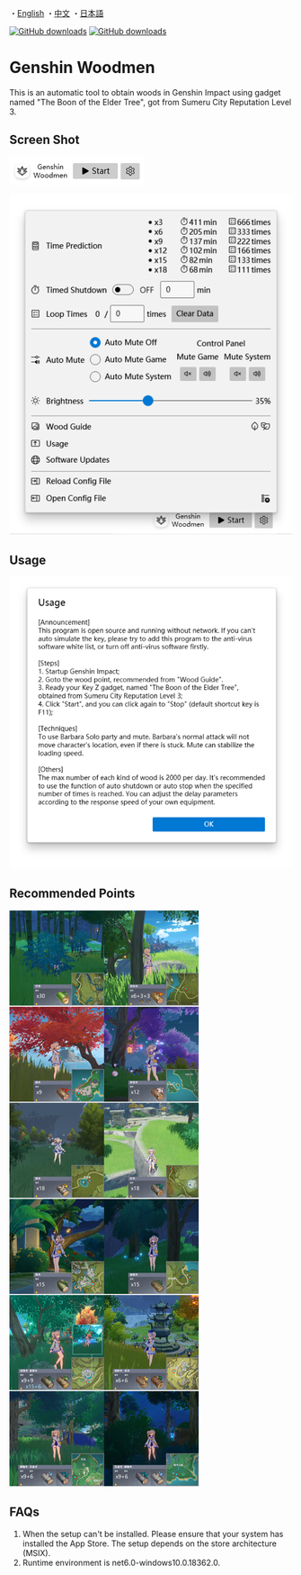 ・[English](README.md) ・[中文](README.zh.md) ・[日本語](README.jp.md)

[![GitHub downloads](https://img.shields.io/github/downloads/emako/genshin-woodmen/total)](https://github.com/emako/genshin-woodmen/releases)
[![GitHub downloads](https://img.shields.io/github/downloads/emako/genshin-woodmen/latest/total)](https://github.com/emako/genshin-woodmen/releases)

# Genshin Woodmen

This is an automatic tool to obtain woods in Genshin Impact using gadget named "The Boon of the Elder Tree", got from Sumeru City Reputation Level 3.

## Screen Shot

![](assets/image1.en.png)

![](assets/image2.en.png)

## Usage

![](assets/image3.en.png)

## Recommended Points

![usage](src/GenshinWoodmen/Resources/usage.jpg)



## FAQs

1. When the setup can't be installed. Please ensure that your system has installed the App Store. The setup depends on the store architecture (MSIX).
2. Runtime environment is net6.0-windows10.0.18362.0.

